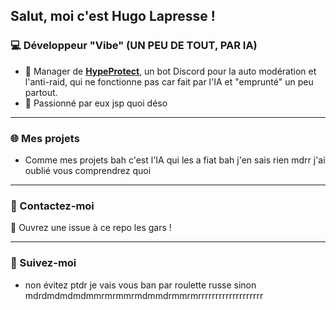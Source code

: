 ## Salut, moi c'est Hugo Lapresse !

### 💻 Développeur "Vibe" (UN PEU DE TOUT, PAR IA)  
- 🚀 Manager de **[HypeProtect](http://ton-lien-ici.com)**, un bot Discord pour la auto modération et l'anti-raid, qui ne fonctionne pas car fait par l'IA et "emprunté" un peu partout.  
- 🌟 Passionné par eux jsp quoi déso

---

### 🌐 Mes projets  
- Comme mes projets bah c'est l'IA qui les a fiat bah j'en sais rien mdrr j'ai oublié vous comprendrez quoi

---

### 💬 Contactez-moi  
📧 Ouvrez une issue à ce repo les gars !

---

### 🔗 Suivez-moi  
- non évitez ptdr je vais vous ban par roulette russe sinon mdrdmdmdmdmmrmrmmrmdmmdrmmrmrrrrrrrrrrrrrrrrrrr
